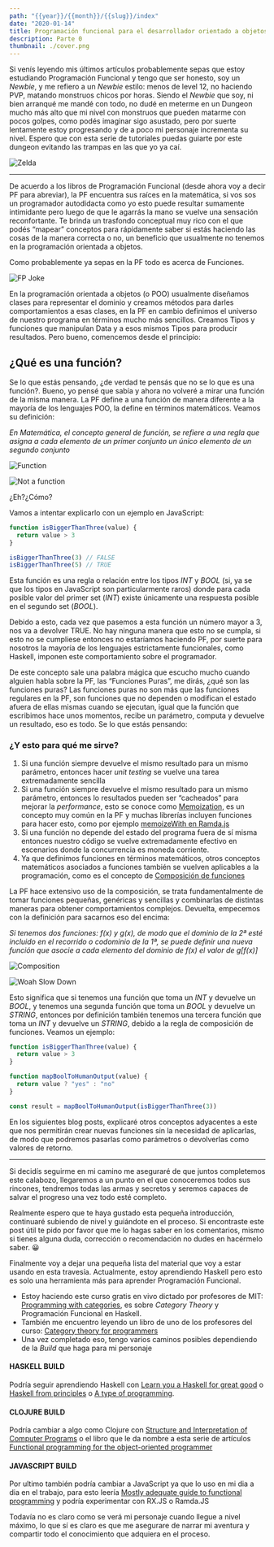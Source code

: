 ```yaml
---
path: "{{year}}/{{month}}/{{slug}}/index"
date: "2020-01-14"
title: Programación funcional para el desarrollador orientado a objetos
description: Parte 0
thumbnail: ./cover.png
---
```


Si venís leyendo mis últimos artículos probablemente sepas que estoy estudiando Programación Funcional y tengo que ser honesto, soy un _Newbie_, y me refiero a un _Newbie_ estilo: menos de level 12, no haciendo PVP, matando monstruos chicos por horas.
Siendo el _Newbie_ que soy, ni bien arranqué me mandé con todo, no dudé en meterme en un Dungeon mucho más alto que mi nivel con monstruos que pueden matarme con pocos golpes, como podés imaginar sigo asustado, pero por suerte lentamente estoy progresando y de a poco mi personaje incrementa su nivel. Espero que con esta serie de tutoriales puedas guiarte por este dungeon evitando las trampas en las que yo ya caí.

![Zelda](https://thepracticaldev.s3.amazonaws.com/i/zsoxoc4tgtla335vzzm6.gif)

---

De acuerdo a los libros de Programación Funcional (desde ahora voy a decir PF para abreviar), la PF encuentra sus raíces en la matemática, si vos sos un programador autodidacta como yo esto puede resultar sumamente intimidante pero luego de que le agarrás la mano se vuelve una sensación reconfortante. Te brinda un trasfondo conceptual muy rico con el que podés “mapear” conceptos para rápidamente saber si estás haciendo las cosas de la manera correcta o no, un beneficio que usualmente no tenemos en la programación orientada a objetos.

Como probablemente ya sepas en la PF todo es acerca de Funciones.

![FP Joke](https://thepracticaldev.s3.amazonaws.com/i/rkt7ybtc1kxa6n8dr9hi.jpg)

En la programación orientada a objetos (o POO) usualmente diseñamos clases para representar el dominio y creamos métodos para darles comportamientos a esas clases, en la PF en cambio definimos el universo de nuestro programa en términos mucho más sencillos. Creamos Tipos y funciones que manipulan Data y a esos mismos Tipos para producir resultados.
Pero bueno, comencemos desde el principio:

## ¿Qué es una función?

Se lo que estás pensando, ¿de verdad te pensás que no se lo que es una función?. Bueno, yo pensé que sabía y ahora no volveré a mirar una función de la misma manera. La PF define a una función de manera diferente a la mayoría de los lenguajes POO, la define en términos matemáticos. Veamos su definición:

_En Matemática, el concepto general de función, se refiere a una regla que asigna a cada elemento de un primer conjunto un único elemento de un segundo conjunto_

![Function](https://thepracticaldev.s3.amazonaws.com/i/p0sa0aezq7f74b1a1407.png)

![Not a function](https://thepracticaldev.s3.amazonaws.com/i/rbjrkshcvb2obav1tn9e.png)

¿Eh?¿Cómo?

Vamos a intentar explicarlo con un ejemplo en JavaScript:

```javascript
function isBiggerThanThree(value) {
  return value > 3
}

isBiggerThanThree(3) // FALSE
isBiggerThanThree(5) // TRUE
```

Esta función es una regla o relación entre los tipos _INT_ y _BOOL_ (si, ya se que los tipos en JavaScript son particularmente raros) donde para cada posible valor del primer set (_INT_) existe únicamente una respuesta posible en el segundo set (_BOOL_).

Debido a esto, cada vez que pasemos a esta función un número mayor a 3, nos va a devolver TRUE. No hay ninguna manera que esto no se cumpla, si esto no se cumpliese entonces no estaríamos haciendo PF, por suerte para nosotros la mayoría de los lenguajes estrictamente funcionales, como Haskell, imponen este comportamiento sobre el programador.

De este concepto sale una palabra mágica que escucho mucho cuando alguien habla sobre la PF, las “Funciones Puras”, me dirás, ¿qué son las funciones puras? Las funciones puras no son más que las funciones regulares en la PF, son funciones que no dependen o modifican el estado afuera de ellas mismas cuando se ejecutan, igual que la función que escribimos hace unos momentos, recibe un parámetro, computa y devuelve un resultado, eso es todo.
Se lo que estás pensando:

### ¿Y esto para qué me sirve?

1. Si una función siempre devuelve el mismo resultado para un mismo parámetro, entonces hacer _unit testing_ se vuelve una tarea extremadamente sencilla
2. Si una función siempre devuelve el mismo resultado para un mismo parámetro, entonces lo resultados pueden ser “cacheados” para mejorar la _performance_, esto se conoce como [Memoization](https://en.wikipedia.org/wiki/Memoization), es un concepto muy común en la PF y muchas librerías incluyen funciones para hacer esto, como por ejemplo [memoizeWith en Ramda.js](https://ramdajs.com/docs/#memoizeWith)
3. Si una función no depende del estado del programa fuera de sí misma entonces nuestro código se vuelve extremadamente efectivo en escenarios donde la concurrencia es moneda corriente.
4. Ya que definimos funciones en términos matemáticos, otros conceptos matemáticos asociados a funciones también se vuelven aplicables a la programación, como es el concepto de [Composición de funciones](https://en.wikipedia.org/wiki/Function_composition)

La PF hace extensivo uso de la composición, se trata fundamentalmente de tomar funciones pequeñas, genéricas y sencillas y combinarlas de distintas maneras para obtener comportamientos complejos.
Devuelta, empecemos con la definición para sacarnos eso del encima:

_Si tenemos dos funciones: f(x) y g(x), de modo que el dominio de la 2ª esté incluido en el recorrido o codominio de la 1ª, se puede definir una nueva función que asocie a cada elemento del dominio de f(x) el valor de g[f(x)]_

![Composition](https://thepracticaldev.s3.amazonaws.com/i/ylybung2c6yxypxpfoe6.png)

![Woah Slow Down](/despacio.gif)

Esto significa que si tenemos una función que toma un _INT_ y devuelve un _BOOL_, y tenemos una segunda función que toma un _BOOL_ y devuelve un _STRING_, entonces por definición también tenemos una tercera función que toma un _INT_ y devuelve un _STRING_, debido a la regla de composición de funciones. Veamos un ejemplo:

```javascript
function isBiggerThanThree(value) {
  return value > 3
}

function mapBoolToHumanOutput(value) {
  return value ? "yes" : "no"
}

const result = mapBoolToHumanOutput(isBiggerThanThree(3))
```

En los siguientes blog posts, explicaré otros conceptos adyacentes a este que nos permitirán crear nuevas funciones sin la necesidad de aplicarlas, de modo que podremos pasarlas como parámetros o devolverlas como valores de retorno.

---

Si decidís seguirme en mi camino me aseguraré de que juntos completemos este calabozo, llegaremos a un punto en el que conoceremos todos sus rincones, tendremos todas las armas y secretos y seremos capaces de salvar el progreso una vez todo esté completo.

Realmente espero que te haya gustado esta pequeña introducción, continuaré subiendo de nivel y guiándote en el proceso. Si encontraste este post útil te pido por favor que me lo hagas saber en los comentarios, mismo si tienes alguna duda, corrección o recomendación no dudes en hacérmelo saber. &#128512;

Finalmente voy a dejar una pequeña lista del material que voy a estar usando en esta travesía. Actualmente, estoy aprendiendo Haskell pero esto es solo una herramienta más para aprender Programación Funcional.

- Estoy haciendo este curso gratis en vivo dictado por profesores de MIT: [Programming with categories](http://brendanfong.com/programmingcats.html), es sobre _Category Theory_ y Programación Funcional en Haskell.
- También me encuentro leyendo un libro de uno de los profesores del curso: [Category theory for programmers](https://github.com/hmemcpy/milewski-ctfp-pdf)
- Una vez completado eso, tengo varios caminos posibles dependiendo de la _Build_ que haga para mi personaje

#### HASKELL BUILD

Podría seguir aprendiendo Haskell con [Learn you a Haskell for great good](http://learnyouahaskell.com/chapters) o [Haskell from principles](https://haskellbook.com/) o [A type of programming](https://atypeofprogramming.com/).

#### CLOJURE BUILD

Podría cambiar a algo como Clojure con [Structure and Interpretation of Computer Programs](https://web.mit.edu/alexmv/6.037/sicp.pdf) o el libro que le da nombre a esta serie de artículos [Functional programming for the object-oriented programmer](https://leanpub.com/fp-oo)

#### JAVASCRIPT BUILD

Por ultimo también podría cambiar a JavaScript ya que lo uso en mi dia a dia en el trabajo, para esto leería [Mostly adequate guide to functional programming](https://github.com/MostlyAdequate/mostly-adequate-guide) y podría experimentar con RX.JS o Ramda.JS

Todavía no es claro como se verá mi personaje cuando llegue a nivel máximo, lo que sí es claro es que me asegurare de narrar mi aventura y compartir todo el conocimiento que adquiera en el proceso.
